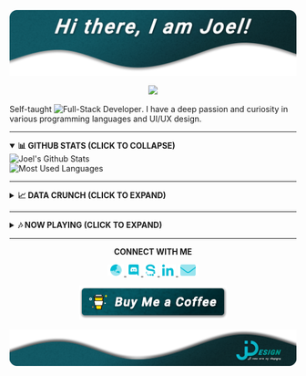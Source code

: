 [![JDesign](https://raw.githubusercontent.com/JDesignEra/JDesignEra/master/assets/headers/intro-header.png)](https://jdesignera.com)

<p align="center">
  <img src="https://img.shields.io/badge/Pronoun-He%20%2F%20Him-00bcd4?style=flat-square" />
 </p>

Self-taught ![Full-Stack Developer](https://img.shields.io/badge/Full--Stack-Developer-00bcd4?style=flat-square). I have a deep passion and curiosity in various programming languages and UI/UX design.

*****

<details open>
 <summary>
  <b>📊 GITHUB STATS (CLICK TO COLLAPSE)</b>
 </summary>
 
 <img width="467px" align="left" alt="Joel's Github Stats" title="Joel's Github Stats" src="https://github-readme-stats.jdesignera.vercel.app/api?username=JDesignEra&title_color=99bdc1&text_color=fff&icon_color=00bcd4&bg_color=25,005a65,082a2d&show_icons=true&hide_border=true&count_private=true&include_all_commits=true" />
 
 <img width="367px" alt="Most Used Languages" title="Mose Used Languages" src="https://github-readme-stats.jdesignera.vercel.app/api/top-langs/?username=JDesignEra&title_color=99bdc1&text_color=fff&bg_color=25,005a65,082a2d&hide-border=true&layout=compact">
</details>

*****

<details>
 <summary>
  <b>📈 DATA CRUNCH (CLICK TO EXPAND)</b>
 </summary>
 
 <!--START_SECTION:waka-->
![Profile Views](http://img.shields.io/badge/Profile%20Views-437-blue)

![Lines of code](https://img.shields.io/badge/From%20Hello%20World%20I've%20written-1.6%20million%20Lines%20of%20code-blue)

**🐱 My GitHub Data** 

> 🏆 353 Contributions in year 2020
 > 
> 📦 Used 418.0 kB in GitHub's Storage 
 > 
> 💼 Opted to Hire
 > 
> 📜 19 Public Repositories 
 > 
> 🔑 3 Owned Private Repositories 

**I'm a night 🦉** 

```text
🌞 Morning    60 commits     ████░░░░░░░░░░░░░░░░░░░░░   18.81% 
🌆 Daytime    83 commits     ██████░░░░░░░░░░░░░░░░░░░   26.02% 
🌃 Evening    55 commits     ████░░░░░░░░░░░░░░░░░░░░░   17.24% 
🌙 Night      121 commits    █████████░░░░░░░░░░░░░░░░   37.93%

```
📅 **I'm Most Productive on Saturdays** 

```text
Monday       41 commits     ███░░░░░░░░░░░░░░░░░░░░░░   12.85% 
Tuesday      39 commits     ███░░░░░░░░░░░░░░░░░░░░░░   12.23% 
Wednesday    44 commits     ███░░░░░░░░░░░░░░░░░░░░░░   13.79% 
Thursday     33 commits     ██░░░░░░░░░░░░░░░░░░░░░░░   10.34% 
Friday       53 commits     ████░░░░░░░░░░░░░░░░░░░░░   16.61% 
Saturday     81 commits     ██████░░░░░░░░░░░░░░░░░░░   25.39% 
Sunday       28 commits     ██░░░░░░░░░░░░░░░░░░░░░░░   8.78%

```


📊 **This week I spent my time on** 

```text
💬 Languages: 
C                        29 hrs 1 min        ███████████████████░░░░░░   76.52% 
Swift                    5 hrs 27 mins       ███░░░░░░░░░░░░░░░░░░░░░░   14.38% 
CSS                      1 hr 29 mins        █░░░░░░░░░░░░░░░░░░░░░░░░   3.94% 
Cocoa                    47 mins             ░░░░░░░░░░░░░░░░░░░░░░░░░   2.09% 
Markdown                 17 mins             ░░░░░░░░░░░░░░░░░░░░░░░░░   0.76%

🔥 Editors: 
VS Code                  30 hrs              ███████████████████░░░░░░   79.11% 
Xcode                    6 hrs 14 mins       ████░░░░░░░░░░░░░░░░░░░░░   16.46% 
Notepad++                1 hr 11 mins        ░░░░░░░░░░░░░░░░░░░░░░░░░   3.13% 
Android Studio           14 mins             ░░░░░░░░░░░░░░░░░░░░░░░░░   0.62% 
Visual Studio            12 mins             ░░░░░░░░░░░░░░░░░░░░░░░░░   0.53%

🐱‍💻 Projects: 
qmk_firmware             29 hrs 30 mins      ███████████████████░░░░░░   77.78% 
T4_NewsApp               6 hrs 14 mins       ████░░░░░░░░░░░░░░░░░░░░░   16.46% 
Unknown Project          1 hr 29 mins        █░░░░░░░░░░░░░░░░░░░░░░░░   3.94% 
MovieViewer_Basic_Student14 mins             ░░░░░░░░░░░░░░░░░░░░░░░░░   0.62% 
tripsia                  12 mins             ░░░░░░░░░░░░░░░░░░░░░░░░░   0.53%

```

**Timeline**

![Chart not found](https://github.com/JDesignEra/JDesignEra/blob/master/charts/bar_graph.png) 


<!--END_SECTION:waka-->
</details>

*****

<details>
 <summary>
  <b>🎶 NOW PLAYING (CLICK TO EXPAND)</b>
 </summary>
 
 <p align="center">
  <a href="https://spotify-github-profile.vercel.app/api/view?uid=tgm.joel&redirect=true">
   <img alt="Spotify" src="https://spotify-github-profile.vercel.app/api/view?uid=tgm.joel&cover_image=true" />
  </a>
 </p>
</details>

*****

<p align="center">
  <b>CONNECT WITH ME</b>
  
  <p align="center">
  	<a href="https://jdesignera.com">
      <img height="20px" alt="Website" src="https://raw.githubusercontent.com/JDesignEra/JDesignEra/master/assets/icons/globe-asia-duotone.svg" />
    </a>
    <a href="https://discordapp.com/users/156834654140235776">
     <img height="20px" alt="Discord" src="https://raw.githubusercontent.com/JDesignEra/JDesignEra/master/assets/icons/discord-brands.svg" />
    </a>
    <a href="https://sourcerer.io/jdesignera">
      <img height="20px" alt="Sourcerer.io" src="https://raw.githubusercontent.com/JDesignEra/JDesignEra/master/assets/icons/sourcerer_io.svg">
    </a>
    <a href="https://www.linkedin.com/in/jdesignera">
      <img height="20px" alt="LinkedIn" src="https://raw.githubusercontent.com/JDesignEra/JDesignEra/master/assets/icons/linkedin-in-brands.svg" />
    </a>
    <a href="mailto:joel@jdesignera.com">
      <img height="20px" alt="Email" src="https://raw.githubusercontent.com/JDesignEra/JDesignEra/master/assets/icons/envelope-duotone.svg" />
    </a>
  </p>
  
  <p align="center">
   <a href="https://www.buymeacoffee.com/JDesignEra">
    <img alt="Buy Me A Coffee" src="https://raw.githubusercontent.com/JDesignEra/JDesignEra/master/assets/buttons/buy-me-a-coffee.png" />
   </a>
</p>
</p>

<a href="https://jdesignera.com">
  <img src="https://raw.githubusercontent.com/JDesignEra/JDesignEra/master/assets/footers/bottom_wave_logo_footer.png" />
</a>
